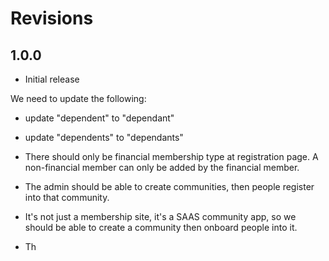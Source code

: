 # Revisions

## 1.0.0

- Initial release

We need to update the following:
- update "dependent" to "dependant"
- update "dependents" to "dependants"

- There should only be financial membership type at registration page. A non-financial member can only be added by the financial member.

- The admin should be able to create communities, then people register into that community.

- It's not just a membership site, it's a SAAS community app, so we should be able to create a community then onboard people into it.
- Th


